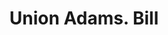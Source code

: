 ---
doi: 10.7916/D8612BGD
date_other: '1867'
date_other_textual: '1867'
form: printed ephemera
genre:
- Invoices
name:
- Union Adams
object_in_context_url: https://biggert.cul.columbia.edu/items/view/ave_biggert_01916
subject_hierarchical_geographic:
- New York, New York, United States
subject_name:
- Union Adams
title: Union Adams. Bill
sort_title: Union Adams. Bill
call_number: ave_biggert_01916
coordinates:
- 40.71277777777778,-74.00583333333333
pid: ave_biggert_01916
identifiers: ave_biggert_01916
thumbnail: https://derivativo-1.library.columbia.edu/iiif/2/ldpd:490690/full/!256,256/0/native.jpg
permalink: "/biggert/ave_biggert_01916/"
layout: iiif-image-page
---